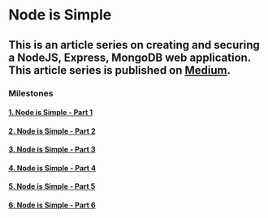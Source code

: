 # Node is Simple

## This is an article series on creating and securing a NodeJS, Express, MongoDB web application. This article series is published on [Medium](https://medium.com).

### Milestones

#### [1. Node is Simple - Part 1](https://medium.com/@niweera/node-is-simple-part-1-b87a8dc390c7)

#### [2. Node is Simple - Part 2](https://medium.com/@niweera/node-is-simple-part-2-b888294a00b8)

#### [3. Node is Simple - Part 3](https://medium.com/@niweera/node-is-simple-part-3-56c356792d15)

#### [4. Node is Simple - Part 4](https://medium.com/@niweera/node-is-simple-part-4-ee9fc494b1d8)

#### [5. Node is Simple - Part 5](https://medium.com/@niweera/node-is-simple-part-5-2335d4685f67)

#### [6. Node is Simple - Part 6](https://medium.com/@niweera/node-is-simple-part-6-1d9cdff1ee5a)
